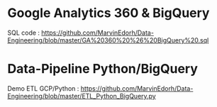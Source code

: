 # Google Analytics 360 & BigQuery
SQL code : https://github.com/MarvinEdorh/Data-Engineering/blob/master/GA%20360%20%26%20BigQuery%20.sql
# Data-Pipeline Python/BigQuery
Demo ETL GCP/Python : https://github.com/MarvinEdorh/Data-Engineering/blob/master/ETL_Python_BigQuery.py
